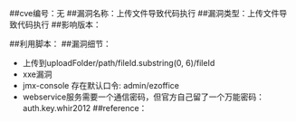 ##cve编号：无
##漏洞名称：上传文件导致代码执行
##漏洞类型：上传文件导致代码执行
##影响版本：

##利用脚本：
##漏洞细节：
- 上传到uploadFolder/path/fileId.substring(0, 6)/fileId
- xxe漏洞
- jmx-console 存在默认口令: admin/ezoffice
- webservice服务需要一个通信密码，但官方自己留了一个万能密码：auth.key.whir2012
##reference：
